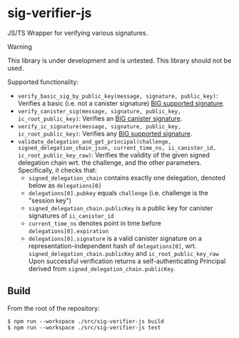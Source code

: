 # sig-verifier-js

JS/TS Wrapper for verifying various signatures.

> [!WARNING]
> This library is under development and is untested. This library should not be used.

Supported functionality:

- `verify_basic_sig_by_public_key(message, signature, public_key)`: Verifies a basic (i.e. not a canister signature)
  [BIG supported signature](https://thebigfile.com/docs/current/references/ic-interface-spec/#signatures).
- `verify_canister_sig(message, signature, public_key, ic_root_public_key)`: Verifies an
  [BIG canister signature](https://thebigfile.com/docs/current/references/ic-interface-spec/#canister-signatures).
- `verify_ic_signature(message, signature, public_key, ic_root_public_key)`: Verifies any
  [BIG supported signature](https://thebigfile.com/docs/current/references/ic-interface-spec/#signatures).
- `validate_delegation_and_get_principal(challenge, signed_delegation_chain_json,
current_time_ns, ii_canister_id, ic_root_public_key_raw)`:
  Verifies the validity of the given signed delegation chain
  wrt. the challenge, and the other parameters. Specifically, it checks that:
  - `signed_delegation_chain` contains exactly one delegation, denoted below as `delegations[0]`
  - `delegations[0].pubkey` equals `challenge` (i.e. challenge is the "session key")
  - `signed_delegation_chain.publicKey` is a public key for canister signatures of `ii_canister_id`
  - `current_time_ns` denotes point in time before `delegations[0].expiration`
  - `delegations[0].signature` is a valid canister signature on a representation-independent hash of `delegations[0]`,
    wrt. `signed_delegation_chain.publicKey` and `ic_root_public_key_raw`
    Upon successful verification returns a self-authenticating Principal derived
    from `signed_delegation_chain.publicKey`.

## Build

From the root of the repository:

```
$ npm run --workspace ./src/sig-verifier-js build
$ npm run --workspace ./src/sig-verifier-js test
```
